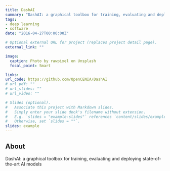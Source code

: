 ```yaml
---
title: DashAI
summary: "DashAI: a graphical toolbox for training, evaluating and deploying state-of-the-art AI models."
tags:
- deep learning
- software
date: "2016-04-27T00:00:00Z"

# Optional external URL for project (replaces project detail page).
external_link: ""

image:
  caption: Photo by rawpixel on Unsplash
  focal_point: Smart

links:
url_code: https://github.com/OpenCENIA/DashAI
# url_pdf: ""
# url_slides: ""
# url_video: ""

# Slides (optional).
#   Associate this project with Markdown slides.
#   Simply enter your slide deck's filename without extension.
#   E.g. `slides = "example-slides"` references `content/slides/example-slides.md`.
#   Otherwise, set `slides = ""`.
slides: example
---
```


## About

DashAI: a graphical toolbox for training, evaluating and deploying state-of-the-art AI models